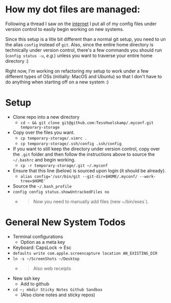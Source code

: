 # How my dot files are managed:
Following a thread I saw on the [internet](https://news.ycombinator.com/item?id=11070797)
I put all of my config files under version control to easily begin working on
new systems.

Since this setup is a litle bit different than a normal git setup, you need to
un the alias `config` instead of `git`. Also, since the entire home directory
is technically under version control, there's a few commands you should run
(`config status -u`, _e.g._) unless you want to traverse your entire home directory :)

Right now, I'm working on refactoring my setup to work under a few different
types of OSs (initially: MacOS and Ubuntu) so that I don't have to do anything
when starting off on a new system :)

# Setup
* Clone repo into a new directory
  * `cd ~ && git clone git@github.com:TessHuelskamp/.myconf.git temporary-storage`
* Copy over the files you want.
  * `cp temporary-storage/.vimrc .`
  * `cp temporary-storage/.ssh/config .ssh/config`
* If you want to still keep the directory under version control, copy over the
   `.git` folder and then follow the instructions above to source the `~/.bashrc` and begin working.
  * `cp -r temporary-storage/.git ~/.myconf`
* Ensure that this line (below) is sourced upon login (it should be already).
  * `alias config='/usr/bin/git --git-dir=$HOME/.myconf/ --work-tree=$HOME'`
* Source the `~/.bash_profile`
* `config config status.showUntrackedFiles no`
  * > Now you need to manually add files (new ~/bin/exes`).

# General New System Todos
* Terminal configurations
  * Option as a meta key
* Keyboard: CapsLock -> Esc
* `defaults write com.apple.screencapture location AN_EXISTING_DIR`
* `ln -s ~/ScreenShots ~/Desktop`
  * > Also web receipts
* New ssh key
  * Add to github
* `cd ~; mkdir Sticky Notes Github Sandbox`
  * (Also clone notes and sticky repos)
